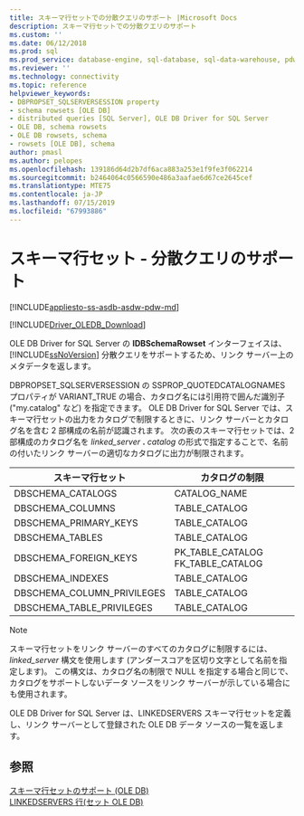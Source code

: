 ```yaml
---
title: スキーマ行セットでの分散クエリのサポート |Microsoft Docs
description: スキーマ行セットでの分散クエリのサポート
ms.custom: ''
ms.date: 06/12/2018
ms.prod: sql
ms.prod_service: database-engine, sql-database, sql-data-warehouse, pdw
ms.reviewer: ''
ms.technology: connectivity
ms.topic: reference
helpviewer_keywords:
- DBPROPSET_SQLSERVERSESSION property
- schema rowsets [OLE DB]
- distributed queries [SQL Server], OLE DB Driver for SQL Server
- OLE DB, schema rowsets
- OLE DB rowsets, schema
- rowsets [OLE DB], schema
author: pmasl
ms.author: pelopes
ms.openlocfilehash: 139186d64d2b7df6aca883a253e1f9fe3f062214
ms.sourcegitcommit: b2464064c0566590e486a3aafae6d67ce2645cef
ms.translationtype: MTE75
ms.contentlocale: ja-JP
ms.lasthandoff: 07/15/2019
ms.locfileid: "67993886"
---
```

# <a name="schema-rowsets---distributed-query-support"></a>スキーマ行セット - 分散クエリのサポート
[!INCLUDE[appliesto-ss-asdb-asdw-pdw-md](../../../includes/appliesto-ss-asdb-asdw-pdw-md.md)]

[!INCLUDE[Driver_OLEDB_Download](../../../includes/driver_oledb_download.md)]

  OLE DB Driver for SQL Server の **IDBSchemaRowset** インターフェイスは、[!INCLUDE[ssNoVersion](../../../includes/ssnoversion-md.md)] 分散クエリをサポートするため、リンク サーバー上のメタデータを返します。  
  
 DBPROPSET_SQLSERVERSESSION の SSPROP_QUOTEDCATALOGNAMES プロパティが VARIANT_TRUE の場合、カタログ名には引用符で囲んだ識別子 ("my.catalog" など) を指定できます。 OLE DB Driver for SQL Server では、スキーマ行セットの出力をカタログで制限するときに、リンク サーバーとカタログ名を含む 2 部構成の名前が認識されます。 次の表のスキーマ行セットでは、2 部構成のカタログ名を _linked\_server_ **.** _catalog_ の形式で指定することで、名前の付いたリンク サーバーの適切なカタログに出力が制限されます。  
  
|スキーマ行セット|カタログの制限|  
|-------------------|-------------------------|  
|DBSCHEMA_CATALOGS|CATALOG_NAME|  
|DBSCHEMA_COLUMNS|TABLE_CATALOG|  
|DBSCHEMA_PRIMARY_KEYS|TABLE_CATALOG|  
|DBSCHEMA_TABLES|TABLE_CATALOG|  
|DBSCHEMA_FOREIGN_KEYS|PK_TABLE_CATALOG FK_TABLE_CATALOG|  
|DBSCHEMA_INDEXES|TABLE_CATALOG|  
|DBSCHEMA_COLUMN_PRIVILEGES|TABLE_CATALOG|  
|DBSCHEMA_TABLE_PRIVILEGES|TABLE_CATALOG|  
  
> [!NOTE]  
>  スキーマ行セットをリンク サーバーのすべてのカタログに制限するには、*linked_server* 構文を使用します (アンダースコアを区切り文字として名前を指定します)。 この構文は、カタログ名の制限で NULL を指定する場合と同じで、カタログをサポートしないデータ ソースをリンク サーバーが示している場合にも使用されます。  
 
 OLE DB Driver for SQL Server は、LINKEDSERVERS スキーマ行セットを定義し、リンク サーバーとして登録された OLE DB データ ソースの一覧を返します。  
  
## <a name="see-also"></a>参照  
 [スキーマ行セットのサポート &#40;OLE DB&#41;](../../oledb/ole-db/schema-rowset-support-ole-db.md)   
 [LINKEDSERVERS 行&#40;セット OLE DB&#41;](../../oledb/ole-db/schema-rowsets-linkedservers-rowset.md)  
  
  
